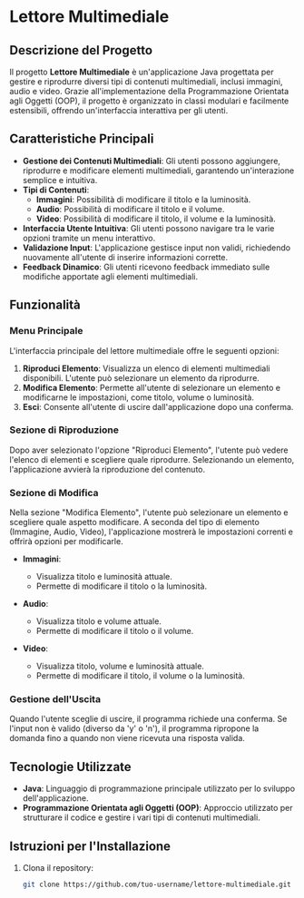 # Lettore Multimediale

## Descrizione del Progetto

Il progetto **Lettore Multimediale** è un'applicazione Java progettata per gestire e riprodurre diversi tipi di contenuti multimediali, inclusi immagini, audio e video. Grazie all'implementazione della Programmazione Orientata agli Oggetti (OOP), il progetto è organizzato in classi modulari e facilmente estensibili, offrendo un'interfaccia interattiva per gli utenti.

## Caratteristiche Principali

- **Gestione dei Contenuti Multimediali**: Gli utenti possono aggiungere, riprodurre e modificare elementi multimediali, garantendo un'interazione semplice e intuitiva.
- **Tipi di Contenuti**:
  - **Immagini**: Possibilità di modificare il titolo e la luminosità.
  - **Audio**: Possibilità di modificare il titolo e il volume.
  - **Video**: Possibilità di modificare il titolo, il volume e la luminosità.
- **Interfaccia Utente Intuitiva**: Gli utenti possono navigare tra le varie opzioni tramite un menu interattivo.
- **Validazione Input**: L'applicazione gestisce input non validi, richiedendo nuovamente all'utente di inserire informazioni corrette.
- **Feedback Dinamico**: Gli utenti ricevono feedback immediato sulle modifiche apportate agli elementi multimediali.

## Funzionalità

### Menu Principale

L'interfaccia principale del lettore multimediale offre le seguenti opzioni:

1. **Riproduci Elemento**: Visualizza un elenco di elementi multimediali disponibili. L'utente può selezionare un elemento da riprodurre.
2. **Modifica Elemento**: Permette all'utente di selezionare un elemento e modificarne le impostazioni, come titolo, volume o luminosità.
3. **Esci**: Consente all'utente di uscire dall'applicazione dopo una conferma.

### Sezione di Riproduzione

Dopo aver selezionato l'opzione "Riproduci Elemento", l'utente può vedere l'elenco di elementi e scegliere quale riprodurre. Selezionando un elemento, l'applicazione avvierà la riproduzione del contenuto.

### Sezione di Modifica

Nella sezione "Modifica Elemento", l'utente può selezionare un elemento e scegliere quale aspetto modificare. A seconda del tipo di elemento (Immagine, Audio, Video), l'applicazione mostrerà le impostazioni correnti e offrirà opzioni per modificarle.

- **Immagini**:
  - Visualizza titolo e luminosità attuale.
  - Permette di modificare il titolo o la luminosità.

- **Audio**:
  - Visualizza titolo e volume attuale.
  - Permette di modificare il titolo o il volume.

- **Video**:
  - Visualizza titolo, volume e luminosità attuale.
  - Permette di modificare il titolo, il volume o la luminosità.

### Gestione dell'Uscita

Quando l'utente sceglie di uscire, il programma richiede una conferma. Se l'input non è valido (diverso da 'y' o 'n'), il programma ripropone la domanda fino a quando non viene ricevuta una risposta valida.

## Tecnologie Utilizzate

- **Java**: Linguaggio di programmazione principale utilizzato per lo sviluppo dell'applicazione.
- **Programmazione Orientata agli Oggetti (OOP)**: Approccio utilizzato per strutturare il codice e gestire i vari tipi di contenuti multimediali.

## Istruzioni per l'Installazione

1. Clona il repository:
   ```bash
   git clone https://github.com/tuo-username/lettore-multimediale.git
